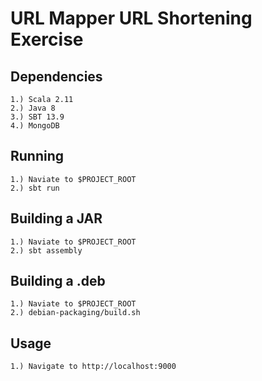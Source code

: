 # URL Mapper URL Shortening Exercise

## Dependencies
    1.) Scala 2.11
    2.) Java 8
    3.) SBT 13.9
    4.) MongoDB

## Running
    1.) Naviate to $PROJECT_ROOT
    2.) sbt run

## Building a JAR
    1.) Naviate to $PROJECT_ROOT
    2.) sbt assembly

## Building a .deb
    1.) Naviate to $PROJECT_ROOT
    2.) debian-packaging/build.sh

## Usage
    1.) Navigate to http://localhost:9000
